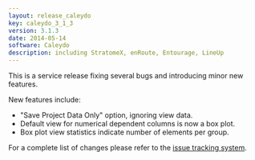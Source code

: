 ```yaml
---
layout: release_caleydo
key: caleydo_3_1_3
version: 3.1.3
date: 2014-05-14
software: Caleydo
description: including StratomeX, enRoute, Entourage, LineUp
---
```


This is a service release fixing several bugs and introducing minor new features.

New features include:

* "Save Project Data Only" option, ignoring view data.
* Default view for numerical dependent columns is now a box plot.
* Box plot view statistics indicate number of elements per group.

For a complete list of changes please refer to the [issue tracking system](https://github.com/Caleydo/caleydo/issues?milestone=44&page=1&state=closed).